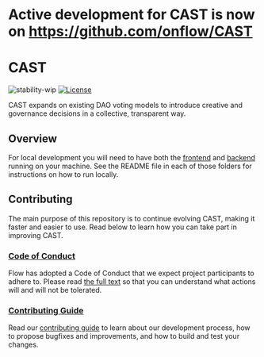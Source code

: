 
# Active development for CAST is now on https://github.com/onflow/CAST

# CAST

![stability-wip](https://img.shields.io/badge/stability-work_in_progress-lightgrey.svg)
[![License](https://img.shields.io/badge/License-Apache%202.0-blue.svg)](https://opensource.org/licenses/Apache-2.0)

CAST expands on existing DAO voting models to introduce creative and governance decisions in a collective, transparent way.

## Overview
For local development you will need to have both the [frontend](https://github.com/onflow/CAST/tree/main/frontend) and [backend](https://github.com/onflow/CAST/tree/main/backend) running on your machine. See the README file in each of those folders for instructions on how to run locally.


## Contributing
The main purpose of this repository is to continue evolving CAST, making it faster and easier to use. Read below to learn how you can take part in improving CAST.

### [Code of Conduct](https://github.com/onflow/CAST/blob/main/CODE_OF_CONDUCT.md)
Flow has adopted a Code of Conduct that we expect project participants to adhere to. Please read [the full text](https://github.com/onflow/CAST/blob/main/CODE_OF_CONDUCT.md) so that you can understand what actions will and will not be tolerated.

### [Contributing Guide](https://github.com/onflow/CAST/blob/main/CONTRIBUTING.md)
Read our [contributing guide](https://github.com/onflow/CAST/blob/main/CONTRIBUTING.md) to learn about our development process, how to propose bugfixes and improvements, and how to build and test your changes.

